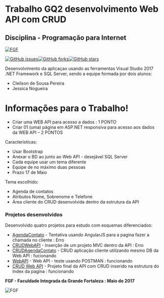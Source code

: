 ﻿# Trabalho GQ2 desenvolvimento Web API com CRUD 
## Disciplina - Programação para Internet

[![FGF](http://www.eadbrasilia.fgf.edu.br/novo/imagens/layout/logo1.gif)](http://www.fgf.edu.br/)


[![GitHub issues](https://img.shields.io/github/issues/AnanthaRajuC/List-of-programming-languages-by-type.svg)](https://github.com/marcialwushu/VisualStudioApplication/issues)[![GitHub forks](https://img.shields.io/github/forks/AnanthaRajuC/List-of-programming-languages-by-type.svg)](https://github.com/marcialwushu/VisualStudioApplication/network)[![GitHub stars](https://img.shields.io/github/stars/AnanthaRajuC/List-of-programming-languages-by-type.svg)](https://github.com/marcialwushu/VisualStudioApplication/stargazers)

Desenvolvimento da aplicaçao usando as ferramentas Visual Studio 2017 .NET Framework e SQL Server, sendo a equipe formada por dois alunos:

  - Cleilson de Sousa Pereira
  - Jessica Nogueira
  

# Informações para o Trabalho!

  - Criar uma WEB API para acesso a dados :  1 PONTO
  - Criar 01 (uma) página em ASP.NET responsiva para acesso aos dados da WEB API – 2 PONTOS
  
Caracteristicas:
  - Usar Bootstrap
  - Anexar o BD ao junto ao Web API - desejável SQL Server
  - Cada equipe usar um tema diferente
  - Equipe de no máximo duas pessoas
  - Prazo 17 de Maio


Tema escolhido:
  - Agenda de contatos 
  - Atributos Nome, Sobrenome e Telefone
  - Área cliente do CRUD desenvolvida dentro da estrutura da API 


### Projetos desenvolvidos

Desenvolvido quatro projetos para estudo com esquemas diferenciados:

* [AgendaContato](https://github.com/marcialwushu/VisualStudioApplication/tree/master/Projects/AgendaContato/AgendaContato) - Tentativa usando AngularJS para a pagina fazer a chamada no cliente : Erro
* [CRUDWebAPI](https://github.com/marcialwushu/VisualStudioApplication/tree/master/Projects/CRUDWebAPI) - Inserção de um projeto MVC dentro da API : Erro
* [CRUDAgendaContato](https://github.com/marcialwushu/VisualStudioApplication/tree/master/Projects/CRUDAgendaContato) - CRUD aplicação cliente utilizando mesmo DB da Web API : fucionando
* [WebAPI](https://github.com/marcialwushu/VisualStudioApplication/tree/master/Projects/CRUDWebAPI2) - Web API - teste usando POSTMAN : funcionando
* [CRUD Web API](https://github.com/marcialwushu/VisualStudioApplication/tree/master/Projects/ContactPhones) - Projeto final da API com CRUD inserido na estrutura do Index da pagina : funcionando


**FGF - Faculdade Integrada da Grande Fortaleza : Maio de 2017** 


![FGF](https://pbs.twimg.com/profile_images/815895585417023488/_zfDlgKc.jpg)


